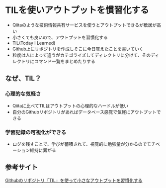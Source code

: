 # TILを使いアウトプットを慣習化する
- Qiitaのような技術情報共有サービスを使うとアウトプットできるが敷居が高い
- 小さくても良いので、アウトプットを習慣化する
- TIL(Today I Learned)
- Github上にリポジトリを作成しそこに今日覚えたことを書いていく
- 粒度は人によって違うがカテゴライズしてディレクトリに分けて、そのディレクトリにコマンド一覧をまとめたりする

## なぜ、TIL？
### 心理的な気軽さ
- Qiitaに比べてTILはアウトプットの心理的なハードルが低い
- 自分のGithubリポジトリがあればデータベース感覚で気軽にアウトプットできる
### 学習記録の可視化ができる
- ログを残すことで、学びが蓄積されて、視覚的に勉強量が分かるのでモチベーション維持に繋がる

## 参考サイト
[Githubのリポジトリ「TIL」を使って小さなアウトプットを習慣化する](https://qiita.com/nemui_/items/239335b4ed0c3c797add "Githubのリポジトリ「TIL」を使って小さなアウトプットを習慣化する")